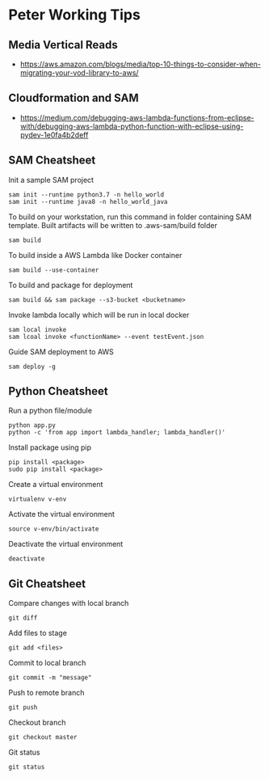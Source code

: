 # Peter Working Tips

## Media Vertical Reads
* https://aws.amazon.com/blogs/media/top-10-things-to-consider-when-migrating-your-vod-library-to-aws/

## Cloudformation and SAM
* https://medium.com/debugging-aws-lambda-functions-from-eclipse-with/debugging-aws-lambda-python-function-with-eclipse-using-pydev-1e0fa4b2deff

## SAM Cheatsheet
Init a sample SAM project
```
sam init --runtime python3.7 -n hello_world
sam init --runtime java8 -n hello_world_java
```
To build on your workstation, run this command in folder containing SAM template. Built artifacts will be written to .aws-sam/build folder
```
sam build
``` 
To build inside a AWS Lambda like Docker container
```
sam build --use-container
```
To build and package for deployment
```
sam build && sam package --s3-bucket <bucketname>
```
Invoke lambda locally which will be run in local docker
```
sam local invoke
sam lcoal invoke <functionName> --event testEvent.json
```
Guide SAM deployment to AWS
```
sam deploy -g
```

## Python Cheatsheet
Run a python file/module
```
python app.py
python -c 'from app import lambda_handler; lambda_handler()'
```
Install package using pip
```
pip install <package>
sudo pip install <package>
```
Create a virtual environment
```
virtualenv v-env
```
Activate the virtual environment
```
source v-env/bin/activate
```
Deactivate the virtual environment
```
deactivate
```

## Git Cheatsheet
Compare changes with local branch
```
git diff
```
Add files to stage
```
git add <files>
```
Commit to local branch
```
git commit -m "message"
```
Push to remote branch
```
git push
```
Checkout branch
```
git checkout master
```
Git status
```
git status
```
